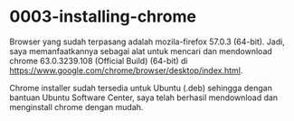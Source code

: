 # 0003-installing-chrome

Browser yang sudah terpasang adalah mozila-firefox 57.0.3 (64-bit). Jadi, saya memanfaatkannya sebagai alat untuk mencari dan mendownload chrome 63.0.3239.108 (Official Build) (64-bit) di https://www.google.com/chrome/browser/desktop/index.html.

Chrome installer sudah tersedia untuk Ubuntu (.deb) sehingga dengan bantuan Ubuntu Software Center, saya telah berhasil mendownload dan menginstall chrome dengan mudah.